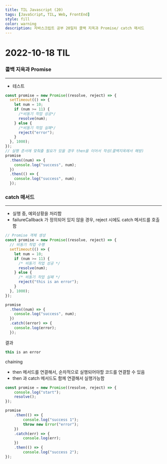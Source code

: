 ```yaml
---
title: TIL Javascript (20)
tags: [JavaScript, TIL, Web, FrontEnd]
style: fill
color: warning
description: 자바스크립트 공부 20일차 콜백 지옥과 Promise/ catch 매서드
---
```


# 2022-10-18 TIL

### 콜백 지옥과 Promise

---

- 테스트

```jsx
const promise = new Promise((resolve, reject) => {
  setTimeout(() => {
    let num = 10;
    if (num >= 11) {
      /*비동기 작업 성공*/
      resolve(num);
    } else {
      /*비동기 작업 실패*/
      reject("error");
    }
  }, 1000);
});
// 실행 준서에 맞춰줄 필요가 있을 경우 then을 이어서 작성(콜백지옥에서 해방)
promise
  .then((num) => {
    console.log("success", num);
  })
  .then(() => {
    console.log("success", num);
  });
```

### catch 매서드

---

- 실행 중, 예외상황을 처리함
- failureCallback 가 정의되어 있지 않을 경우, reject 시에도 catch 메서드를 호출함

```jsx
// Promise 객체 생성
const promise = new Promise((resolve, reject) => {
  // 비동기 작업 수행
  setTimeout(() => {
    let num = 10;
    if (num >= 11) {
      /* 비동기 작업 성공 */
      resolve(num);
    } else {
      /* 비동기 작업 실패 */
      reject("this is an error");
    }
  }, 1000);
});

promise
  .then((num) => {
    console.log("success", num);
  })
  .catch((error) => {
    console.log(error);
  });
```

결과

```jsx
this is an error
```

chaining

- then 메서드를 연결해서, 순차적으로 실행되어야할 코드를 연결할 수 있음
- then 과 catch 메서드도 함께 연결해서 실행가능함

```jsx
const promise = new Promise((resolve, reject) => {
	console.log("start");
	resolve();
});

promise
	.then(() => {
		console.log("success 1");
		throw new Error("error");
	})
	.catch(err) => {
		console.log(err);
	})
	.then(() => {
		console.log("success 2");
});
```
